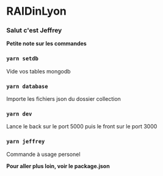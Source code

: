 # RAIDinLyon

### Salut c'est Jeffrey

**Petite note sur les commandes**

### `yarn setdb`

Vide vos tables mongodb

### `yarn database`

Importe les fichiers json du dossier collection

### `yarn dev`

Lance le back sur le port 5000 puis le front sur le port 3000

### `yarn jeffrey`

Commande à usage personel

**Pour aller plus loin, voir le package.json**
